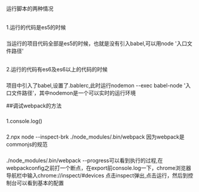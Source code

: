 #
运行脚本的两种情况
##
1.运行的代码是es5的时候
###
当运行的项目代码全部是es5的时候，也就是没有引入babel,可以用node '入口文件路径'

##
2.运行的代码有es6及es6以上的代码的时候
###
项目中引入了babel,设置了.bablerc,此时运行nodemon --exec babel-node '入口文件路径'，其中nodemon是一个可以实时的运行环境

##调试webpack的方法
### 
1.console.log()
### 
2.npx node --inspect-brk ./node_modules/.bin/webpack 因为webpack是commonjs的规范
### 
./node_modules/.bin/webpack --progress可以看到执行的过程,在webpackconfig之前打一个断点，在export前console.log一下，chrome浏览器导航栏中输入chrome://inspect/#devices 点击inspect弹出,点击运行，然后到控制台可以看到基本的配置